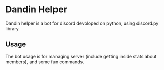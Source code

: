# Dandin Helper

Dandin helper is a bot for discord devoloped on python, using discord.py library


## Usage

The bot usage is for managing server (include getting inside stats about members), and some fun commands.
